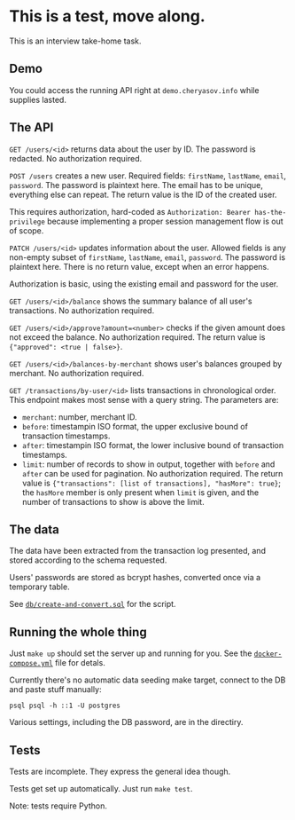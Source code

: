 # This is a test, move along.

This is an interview take-home task.

## Demo

You could access the running API right at `demo.cheryasov.info` while supplies lasted.

## The API

`GET /users/<id>` returns data about the user by ID.
The password is redacted.
No authorization required.

`POST /users` creates a new user.
Required fields: `firstName`, `lastName`, `email`, `password`.
The password is plaintext here.
The email has to be unique, everything else can repeat.
The return value is the ID of the created user.

This requires authorization, hard-coded as
`Authorization: Bearer has-the-privilege`
because implementing a proper session management flow is out of scope.

`PATCH /users/<id>` updates information about the user.
Allowed fields is any non-empty subset of `firstName`, `lastName`, `email`, `password`.
The password is plaintext here.
There is no return value, except when an error happens.

Authorization is basic, using the existing email and password for the user.

`GET /users/<id>/balance` shows the summary balance of all user's transactions.
No authorization required.

`GET /users/<id>/approve?amount=<number>` checks if the given amount does not exceed the balance.
No authorization required.
The return value is `{"approved": <true | false>}`.

`GET /users/<id>/balances-by-merchant` shows user's balances grouped by merchant.
No authorization required.

`GET /transactions/by-user/<id>` lists transactions in chronological order.
This endpoint makes most sense with a query string. The parameters are:
* `merchant`: number, merchant ID.
* `before`: timestampin ISO format, the upper exclusive bound of transaction timestamps.
* `after`: timestampin ISO format, the lower inclusive bound of transaction timestamps.
* `limit`:  number of records to show in output, together with `before` and `after` can be used for pagination.
No authorization required.
The return value is `{"transactions": [list of transactions], "hasMore": true}`;
the `hasMore` member is only present when `limit` is given, and the number of transactions to show is above the limit.


## The data

The data have been extracted from the transaction log presented, and stored according to the schema requested.

Users' passwords are stored as bcrypt hashes, converted once via a temporary table.

See [`db/create-and-convert.sql`](db/create-and-convert.sql) for the script.

## Running the whole thing

Just `make up` should set the server up and running for you.
See the [`docker-compose.yml`](docker-compose.yml) file for detals.

Currently there's no automatic data seeding make target, connect to the DB and paste stuff manually:
```
psql psql -h ::1 -U postgres
```

Various settings, including the DB password, are in the <config/> directiry.


## Tests

Tests are incomplete. They express the general idea though.

Tests get set up automatically. Just run `make test`.

Note: tests require Python.
